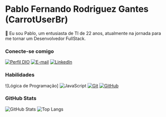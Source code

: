 # Pablo Fernando Rodriguez Gantes (CarrotUserBr)
👋 Eu sou Pablo, um entusiasta de TI de 22 anos, atualmente na jornada para me tornar um Desenvolvedor FullStack.

### Conecte-se comigo
[![Perfil DIO](https://img.shields.io/badge/-Meu%20Perfil%20na%20DIO-30A3DC?style=for-the-badge)](https://web.dio.me/users/pablocenoura2017/)
[![E-mail](https://img.shields.io/badge/-Email-000?style=for-the-badge&logo=microsoft-outlook&logoColor=E94D5F)](mailto:pablocenoura2017@gmail.com)
[![LinkedIn](https://img.shields.io/badge/-LinkedIn-000?style=for-the-badge&logo=linkedin&logoColor=30A3DC)](https://www.linkedin.com/in/pablo-rodriguez-692a0428a/)

### Habilidades
![Lógica de Programação]
![JavaScript](https://img.shields.io/badge/JavaScript-000?style=for-the-badge&logo=javascript&logoColor=30A3DC)
[![Git](https://img.shields.io/badge/Git-000?style=for-the-badge&logo=git&logoColor=E94D5F)](https://git-scm.com/doc) 
[![GitHub](https://img.shields.io/badge/GitHub-000?style=for-the-badge&logo=github&logoColor=30A3DC)](https://docs.github.com/)



### GitHub Stats
![GitHub Stats](https://github-readme-stats.vercel.app/api?username=CarrotUserBr&theme=transparent&bg_color=000&border_color=30A3DC&show_icons=true&icon_color=30A3DC&title_color=E94D5F&text_color=FFF)
![Top Langs](https://github-readme-stats-git-masterrstaa-rickstaa.vercel.app/api/top-langs/?username=CarrotUserBr&layout=compact&bg_color=000&border_color=30A3DC&title_color=E94D5F&text_color=FFF)
